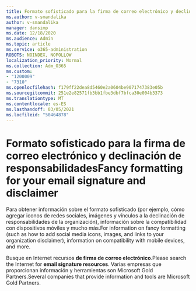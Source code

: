 ```yaml
---
title: Formato sofisticado para la firma de correo electrónico y declinación de responsabilidades
ms.author: v-smandalika
author: v-smandalika
manager: dansimp
ms.date: 12/18/2020
ms.audience: Admin
ms.topic: article
ms.service: o365-administration
ROBOTS: NOINDEX, NOFOLLOW
localization_priority: Normal
ms.collection: Adm_O365
ms.custom:
- "1200009"
- "7310"
ms.openlocfilehash: f179ff22dea8d5460e2a0604be9071747383e05b
ms.sourcegitcommit: 251e2e82571fb3bb1fbe3dbf7bfca30e004b3373
ms.translationtype: MT
ms.contentlocale: es-ES
ms.lasthandoff: 03/05/2021
ms.locfileid: "50464878"
---
```

# <a name="fancy-formatting-for-your-email-signature-and-disclaimer"></a><span data-ttu-id="04811-102">Formato sofisticado para la firma de correo electrónico y declinación de responsabilidades</span><span class="sxs-lookup"><span data-stu-id="04811-102">Fancy formatting for your email signature and disclaimer</span></span>
<span data-ttu-id="04811-103">Para obtener información sobre el formato sofisticado (por ejemplo, cómo agregar iconos de redes sociales, imágenes y vínculos a la declinación de responsabilidades de la organización), información sobre la compatibilidad con dispositivos móviles y mucho más.</span><span class="sxs-lookup"><span data-stu-id="04811-103">For information on fancy formatting (such as how to add social media icons, images, and links to your organization disclaimer), information on compatibility with mobile devices, and more.</span></span>

<span data-ttu-id="04811-104">Busque en Internet recursos **de firma de correo electrónico**.</span><span class="sxs-lookup"><span data-stu-id="04811-104">Please search the Internet for **email signature resources**.</span></span> <span data-ttu-id="04811-105">Varias empresas que proporcionan información y herramientas son Microsoft Gold Partners.</span><span class="sxs-lookup"><span data-stu-id="04811-105">Several companies that provide information and tools are Microsoft Gold Partners.</span></span>
